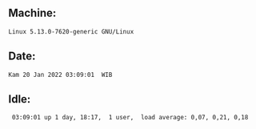## Machine:
```
Linux 5.13.0-7620-generic GNU/Linux
```
## Date:
```
Kam 20 Jan 2022 03:09:01  WIB
```
## Idle:
```
 03:09:01 up 1 day, 18:17,  1 user,  load average: 0,07, 0,21, 0,18
```
